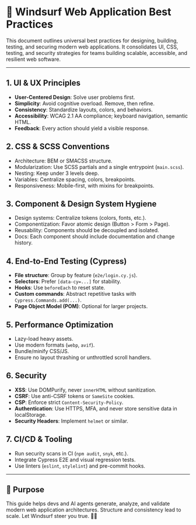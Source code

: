 # 🌊 Windsurf Web Application Best Practices

This document outlines universal best practices for designing, building, testing, and securing modern web applications. It consolidates UI, CSS, testing, and security strategies for teams building scalable, accessible, and resilient web software.

---

## 1. UI & UX Principles

- **User-Centered Design**: Solve user problems first.
- **Simplicity**: Avoid cognitive overload. Remove, then refine.
- **Consistency**: Standardize layouts, colors, and behaviors.
- **Accessibility**: WCAG 2.1 AA compliance; keyboard navigation, semantic HTML.
- **Feedback**: Every action should yield a visible response.

## 2. CSS & SCSS Conventions

- Architecture: BEM or SMACSS structure.
- Modularization: Use SCSS partials and a single entrypoint (`main.scss`).
- Nesting: Keep under 3 levels deep.
- Variables: Centralize spacing, colors, breakpoints.
- Responsiveness: Mobile-first, with mixins for breakpoints.

## 3. Component & Design System Hygiene

- Design systems: Centralize tokens (colors, fonts, etc.).
- Componentization: Favor atomic design (Button > Form > Page).
- Reusability: Components should be decoupled and isolated.
- Docs: Each component should include documentation and change history.

## 4. End-to-End Testing (Cypress)

- **File structure**: Group by feature (`e2e/login.cy.js`).
- **Selectors**: Prefer `[data-cy=...]` for stability.
- **Hooks**: Use `beforeEach` to reset state.
- **Custom commands**: Abstract repetitive tasks with `Cypress.Commands.add(...)`.
- **Page Object Model (POM)**: Optional for larger projects.

## 5. Performance Optimization

- Lazy-load heavy assets.
- Use modern formats (`webp`, `avif`).
- Bundle/minify CSS/JS.
- Ensure no layout thrashing or unthrottled scroll handlers.

## 6. Security

- **XSS**: Use DOMPurify, never `innerHTML` without sanitization.
- **CSRF**: Use anti-CSRF tokens or `SameSite` cookies.
- **CSP**: Enforce strict `Content-Security-Policy`.
- **Authentication**: Use HTTPS, MFA, and never store sensitive data in localStorage.
- **Security Headers**: Implement `helmet` or similar.

## 7. CI/CD & Tooling

- Run security scans in CI (`npm audit`, `snyk`, etc.).
- Integrate Cypress E2E and visual regression tests.
- Use linters (`eslint`, `stylelint`) and pre-commit hooks.

---

## 🤖 Purpose

This guide helps devs and AI agents generate, analyze, and validate modern web application architectures. Structure and consistency lead to scale. Let Windsurf steer you true. 🏄‍♂️
